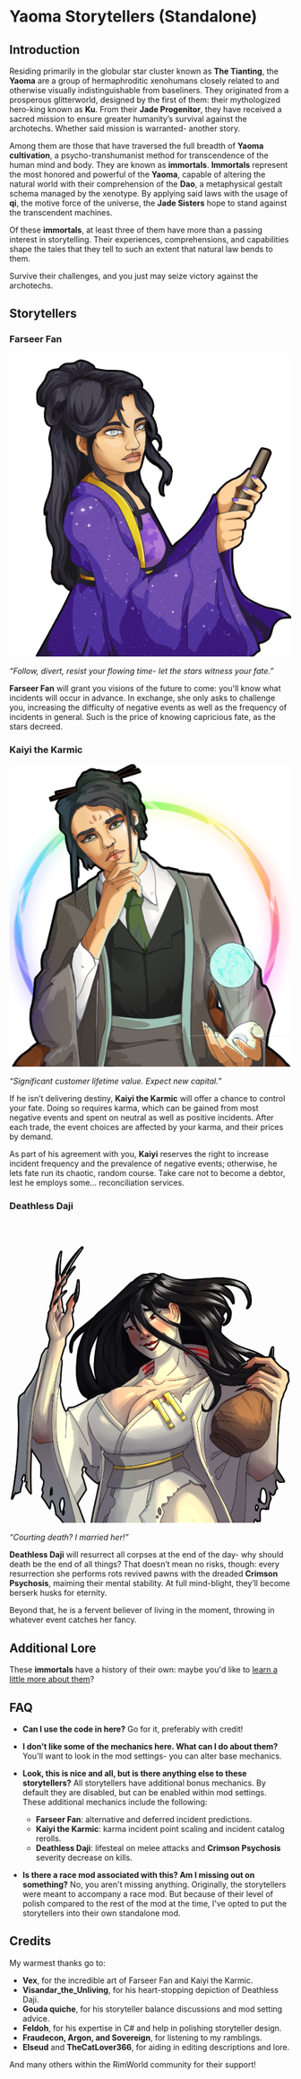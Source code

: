 # Yaoma Storytellers (Standalone)
## Introduction

Residing primarily in the globular star cluster known as **The Tianting**, the **Yaoma** are a group of hermaphroditic xenohumans closely related to and otherwise visually indistinguishable from baseliners. They originated from a prosperous glitterworld, designed by the first of them: their mythologized hero-king known as **Ku**. From their **Jade Progenitor**, they have received a sacred mission to ensure greater humanity’s survival against the archotechs. Whether said mission is warranted- another story.

Among them are those that have traversed the full breadth of **Yaoma cultivation**, a psycho-transhumanist method for transcendence of the human mind and body. They are known as **immortals**. **Immortals** represent the most honored and powerful of the **Yaoma**, capable of altering the natural world with their comprehension of the **Dao**, a metaphysical gestalt schema managed by the xenotype. By applying said laws with the usage of **qi**, the motive force of the universe, the **Jade Sisters** hope to stand against the transcendent machines.

Of these **immortals**, at least three of them have more than a passing interest in storytelling. Their experiences, comprehensions, and capabilities shape the tales that they tell to such an extent that natural law bends to them.

Survive their challenges, and you just may seize victory against the archotechs.

## Storytellers
### Farseer Fan

<p align="center">
  <img width="512" src="Textures/UI/Storytellers/FarseerFan.png">
</p>

*“Follow, divert, resist your flowing time- let the stars witness your fate.”*

**Farseer Fan** will grant you visions of the future to come: you'll know what incidents will occur in advance. In exchange, she only asks to challenge you, increasing the difficulty of negative events as well as the frequency of incidents in general. Such is the price of knowing capricious fate, as the stars decreed.

### Kaiyi the Karmic

<p align="center">
  <img width="512" src="Textures/UI/Storytellers/KaiyiKarmic.png">
</p>

*“Significant customer lifetime value. Expect new capital.”*

If he isn’t delivering destiny, **Kaiyi the Karmic** will offer a chance to control your fate. Doing so requires karma, which can be gained from most negative events and spent on neutral as well as positive incidents. After each trade, the event choices are affected by your karma, and their prices by demand. 

As part of his agreement with you, **Kaiyi** reserves the right to increase incident frequency and the prevalence of negative events; otherwise, he lets fate run its chaotic, random course. Take care not to become a debtor, lest he employs some… reconciliation services.


### Deathless Daji

<p align="center">
  <img width="512" src="Textures/UI/Storytellers/DeathlessDajiClean.png">
</p>

*“Courting death? I married her!”*

**Deathless Daji** will resurrect all corpses at the end of the day- why should death be the end of all things? That doesn’t mean no risks, though: every resurrection she performs rots revived pawns with the dreaded **Crimson Psychosis**, maiming their mental stability. At full mind-blight, they’ll become berserk husks for eternity. 

Beyond that, he is a fervent believer of living in the moment, throwing in whatever event catches her fancy.

## Additional Lore

These **immortals** have a history of their own: maybe you'd like to [learn a little more about them][1]?

[1]: https://docs.google.com/document/d/19WIH7BcWehoxbG7uY0EXuX1a2iqLclrPWvmkELolcEk/edit?usp=sharing

## FAQ

* **Can I use the code in here?** Go for it, preferably with credit!

* **I don't like some of the mechanics here. What can I do about them?** You'll want to look in the mod settings- you can alter base mechanics.

* **Look, this is nice and all, but is there anything else to these storytellers?** All storytellers have additional bonus mechanics. By default they are disabled, but can be enabled within mod settings. These additional mechanics include the following:
   - **Farseer Fan**: alternative and deferred incident predictions.
   - **Kaiyi the Karmic**: karma incident point scaling and incident catalog rerolls.
   - **Deathless Daji**: lifesteal on melee attacks and **Crimson Psychosis** severity decrease on kills.


* **Is there a race mod associated with this? Am I missing out on something?** No, you aren't missing anything. Originally, the storytellers were meant to accompany a race mod. But because of their level of polish compared to the rest of the mod at the time, I've opted to put the storytellers into their own standalone mod.

## Credits
My warmest thanks go to:
* **Vex**, for the incredible art of Farseer Fan and Kaiyi the Karmic.
* **Visandar_the_Unliving**, for his heart-stopping depiction of Deathless Daji.
* **Gouda quiche**, for his storyteller balance discussions and mod setting advice.
* **Feldoh**, for his expertise in C# and help in polishing storyteller design.
* **Fraudecon, Argon, and Sovereign**, for listening to my ramblings.
* **Elseud** and **TheCatLover366**, for aiding in editing descriptions and lore.

And many others within the RimWorld community for their support!
 
